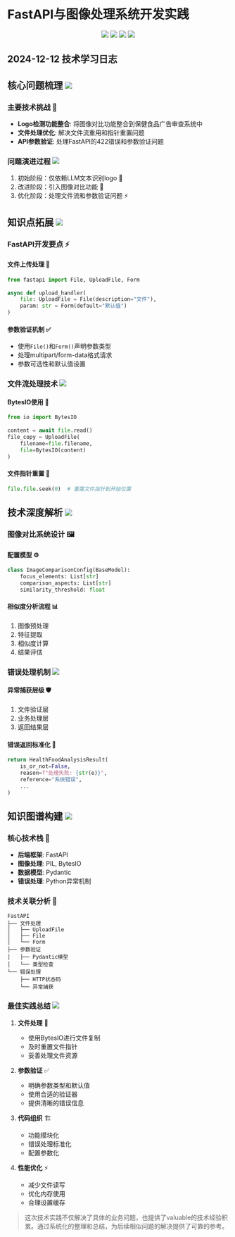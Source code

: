 # FastAPI与图像处理系统开发实践

<div align="center">
  <img src="https://img.shields.io/badge/FastAPI-009688?style=for-the-badge&logo=fastapi&logoColor=white"/>
  <img src="https://img.shields.io/badge/Python-3776AB?style=for-the-badge&logo=python&logoColor=white"/>
  <img src="https://img.shields.io/badge/PIL-FF6B6B?style=for-the-badge&logo=python&logoColor=white"/>
  <img src="https://img.shields.io/badge/Pydantic-E92063?style=for-the-badge&logo=pydantic&logoColor=white"/>
</div>

## 2024-12-12 技术学习日志

## 核心问题梳理 <img src="https://img.shields.io/badge/Analysis-FF6B6B?style=flat-square&logo=target&logoColor=white"/>

### 主要技术挑战 🎯
- **Logo检测功能整合**: 将图像对比功能整合到保健食品广告审查系统中
- **文件处理优化**: 解决文件流重用和指针重置问题
- **API参数验证**: 处理FastAPI的422错误和参数验证问题

### 问题演进过程 <img src="https://img.shields.io/badge/Evolution-2196F3?style=flat-square&logo=evolution&logoColor=white"/>
1. 初始阶段：仅依赖LLM文本识别logo 🚀
2. 改进阶段：引入图像对比功能 🔄
3. 优化阶段：处理文件流和参数验证问题 ⚡

## 知识点拓展 <img src="https://img.shields.io/badge/Knowledge-4CAF50?style=flat-square&logo=book&logoColor=white"/>

### FastAPI开发要点 ⚡

#### 文件上传处理 📂
```python
from fastapi import File, UploadFile, Form
  
async def upload_handler(
    file: UploadFile = File(description="文件"),
    param: str = Form(default="默认值")
)
```
  
#### 参数验证机制 ✅
- 使用`File()`和`Form()`声明参数类型
- 处理multipart/form-data格式请求
- 参数可选性和默认值设置

### 文件流处理技术 <img src="https://img.shields.io/badge/File_Stream-673AB7?style=flat-square&logo=files&logoColor=white"/>

#### BytesIO使用 💾
```python
from io import BytesIO
  
content = await file.read()
file_copy = UploadFile(
    filename=file.filename,
    file=BytesIO(content)
)
```

#### 文件指针重置 🔄
```python
file.file.seek(0)  # 重置文件指针到开始位置
```

## 技术深度解析 <img src="https://img.shields.io/badge/Deep_Dive-FF5722?style=flat-square&logo=target&logoColor=white"/>

### 图像对比系统设计 🖼️

#### 配置模型 ⚙️
```python
class ImageComparisonConfig(BaseModel):
    focus_elements: List[str]
    comparison_aspects: List[str]
    similarity_threshold: float
```

#### 相似度分析流程 📊
1. 图像预处理
2. 特征提取
3. 相似度计算
4. 结果评估

### 错误处理机制 <img src="https://img.shields.io/badge/Error_Handling-FFA000?style=flat-square&logo=shield&logoColor=white"/>

#### 异常捕获层级 🛡️
1. 文件验证层
2. 业务处理层
3. 返回结果层

#### 错误返回标准化 📝
```python
return HealthFoodAnalysisResult(
    is_or_not=False,
    reason=f"处理失败: {str(e)}",
    reference="系统错误",
    ...
)
```

## 知识图谱构建 <img src="https://img.shields.io/badge/Knowledge_Graph-009688?style=flat-square&logo=diagram&logoColor=white"/>

### 核心技术栈 🔧
- **后端框架**: FastAPI
- **图像处理**: PIL, BytesIO
- **数据模型**: Pydantic
- **错误处理**: Python异常机制

### 技术关联分析 🔗
```
FastAPI
├── 文件处理
│   ├── UploadFile
│   ├── File
│   └── Form
├── 参数验证
│   ├── Pydantic模型
│   └── 类型检查
└── 错误处理
    ├── HTTP状态码
    └── 异常捕获
```

### 最佳实践总结 <img src="https://img.shields.io/badge/Best_Practices-607D8B?style=flat-square&logo=checkmark&logoColor=white"/>

1. **文件处理** 📂
   - 使用BytesIO进行文件复制
   - 及时重置文件指针
   - 妥善处理文件资源

2. **参数验证** ✅
   - 明确参数类型和默认值
   - 使用合适的验证器
   - 提供清晰的错误信息

3. **代码组织** 🏗️
   - 功能模块化
   - 错误处理标准化
   - 配置参数化

4. **性能优化** ⚡
   - 减少文件读写
   - 优化内存使用
   - 合理设置缓存

> 这次技术实践不仅解决了具体的业务问题，也提供了valuable的技术经验积累。通过系统化的整理和总结，为后续相似问题的解决提供了可靠的参考。
